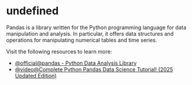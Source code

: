 # undefined

Pandas is a library written for the Python programming language for data manipulation and analysis. In particular, it offers data structures and operations for manipulating numerical tables and time series.

Visit the following resources to learn more:

- [@official@pandas - Python Data Analysis Library](https://pandas.pydata.org/)
- [@video@Complete Python Pandas Data Science Tutorial! (2025 Updated Edition)](https://www.youtube.com/watch?v=2uvysYbKdjM)